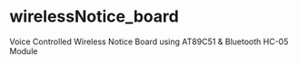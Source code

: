 # wirelessNotice_board
Voice Controlled Wireless Notice Board using AT89C51 &amp; Bluetooth HC-05 Module
